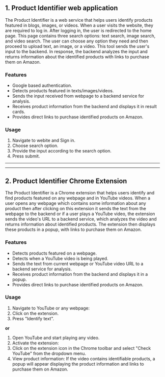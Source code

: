 ## 1. Product Identifier web application
The Product Identifier is a web service that helps users identify products featured in blogs, images, or videos. When a user visits the website, they are required to log in. After logging in, the user is redirected to the home page. This page contains three search options: text search, image search, and video search. The user can choose any option they need and then proceed to upload text, an image, or a video. This tool sends the user's input to the backend. In response, the backend analyzes the input and returns information about the identified products with links to purchase them on Amazon.

### Features
- Google based authentication.
- Detects products featured in texts/images/videos.
- Sends the input received from webpage to a backend service for analysis.
- Receives product information from the backend and displays it in result cards.
- Provides direct links to purchase identified products on Amazon.

### Usage
1. Navigate to webite and Sign in.
2. Choose search option.
3. Provide the input according to the search option.
4. Press submit.

---
---




## 2.  Product Identifier Chrome Extension
The Product Identifier is a Chrome extension that helps users identify and find products featured on any webpage and in YouTube videos. When a user opens any webpage which contains some information about any product then after clicking on this extension it sends the text from the webpage to the backend or if a user plays a YouTube video, the extension sends the video's URL to a backend service, which analyzes the video and returns information about identified products. The extension then displays these products in a popup, with links to purchase them on Amazon.

### Features
- Detects products featured on a webpage.
- Detects when a YouTube video is being played.
- Sends the text from current webpage or YouTube video URL to a backend service for analysis.
- Receives product information from the backend and displays it in a popup.
- Provides direct links to purchase identified products on Amazon.

### Usage
1. Navigate to YouTube or any webpage:
2. Click on the extension.
3. Press "Identify text".
    
**or**

1. Open YouTube and start playing any video.
2. Activate the extension:
3. Click on the extension icon in the Chrome toolbar and select "Check YouTube" from the dropdown menu.
4. View product information:
If the video contains identifiable products, a popup will appear displaying the product information and links to purchase them on Amazon.

